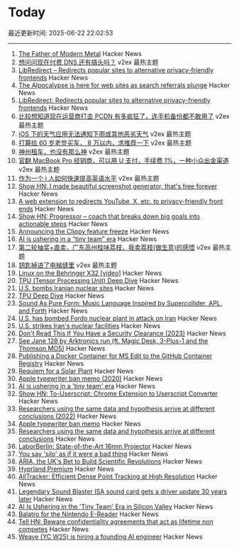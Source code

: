 # Today

最近更新时间: 2025-06-22 22:02:53

--- 
1. [The Father of Modern Metal](https://nautil.us/the-father-of-modern-metal-235939/) Hacker News
2. [想问问现在付费 DNS 还有搞头吗？](https://www.v2ex.com/t/1140244) v2ex 最热主题
3. [LibRedirect – Redirects popular sites to alternative privacy-friendly frontends](https://libredirect.github.io) Hacker News
4. [The AIpocalypse is here for web sites as search referrals plunge](https://www.theregister.com/2025/06/22/ai_search_starves_publishers/) Hacker News
5. [LibRedirect: Redirects popular sites to alternative privacy-friendly frontends](https://libredirect.github.io) Hacker News
6. [比较想知道现在运营商打击 PCDN 有多疯狂了，连手机备份都不敢用了](https://www.v2ex.com/t/1140220) v2ex 最热主题
7. [iOS 下的天气应用无法通知下雨或其他恶劣天气](https://www.v2ex.com/t/1140213) v2ex 最热主题
8. [打算给 60 岁老登买车， 8 万以内，求推荐一下](https://www.v2ex.com/t/1140209) v2ex 最热主题
9. [神州租车，也没有那么神](https://www.v2ex.com/t/1140200) v2ex 最热主题
10. [官翻 MacBook Pro 经销商，可以用 U 支付，手续费 1%，一种小众出金渠道](https://www.v2ex.com/t/1140192) v2ex 最热主题
11. [作为一个 i 人如何快速提高英语水平](https://www.v2ex.com/t/1140188) v2ex 最热主题
12. [Show HN: I made beautiful screenshot generator, that's free forever](https://moocup.jaydip.me/) Hacker News
13. [A web extension to redirects YouTube, X, etc. to privacy-friendly front ends](https://libredirect.github.io) Hacker News
14. [Show HN: Progressor – coach that breaks down big goals into actionable steps](https://progressor.me/) Hacker News
15. [Announcing the Clippy feature freeze](https://blog.rust-lang.org/inside-rust/2025/06/21/announcing-the-clippy-feature-freeze/) Hacker News
16. [AI is ushering in a “tiny team” era](https://www.bloomberg.com/news/articles/2025-06-20/ai-is-ushering-in-the-tiny-team-era-in-silicon-valley) Hacker News
17. [第二轮抽奖+直卖，广东高州桂味荔枝，我卖荔枝(做生意)的感悟](https://www.v2ex.com/t/1140203) v2ex 最热主题
18. [钥匙掉进了电梯缝里](https://www.v2ex.com/t/1140189) v2ex 最热主题
19. [Linux on the Behringer X32 [video]](https://www.youtube.com/watch?v=6CfLC5xVy90) Hacker News
20. [TPU (Tensor Processing Unit) Deep Dive](https://henryhmko.github.io/posts/tpu/tpu.html) Hacker News
21. [U.S. bombs Iranian nuclear sites](https://www.bbc.co.uk/news/live/ckg3rzj8emjt) Hacker News
22. [TPU Deep Dive](https://henryhmko.github.io/posts/tpu/tpu.html) Hacker News
23. [Sound As Pure Form: Music Language Inspired by Supercollider, APL, and Forth](https://github.com/lfnoise/sapf) Hacker News
24. [U.S. has bombed Fordo nuclear plant in attack on Iran](https://www.bbc.co.uk/news/live/ckg3rzj8emjt) Hacker News
25. [U.S. strikes Iran's nuclear facilities](https://www.axios.com/2025/06/21/us-strike-iran-nuclear-israel-trump) Hacker News
26. [Don't Read This If You Have a Security Clearance (2023)](https://www.theatlantic.com/ideas/archive/2023/05/leaked-documents-security-clearance-defense/674031/) Hacker News
27. [See Jane 128 by Arktronics run (ft. Magic Desk, 3-Plus-1 and the Thomson MO5)](http://oldvcr.blogspot.com/2025/06/see-jane-128-by-arktronics-run.html) Hacker News
28. [Publishing a Docker Container for MS Edit to the GitHub Container Registry](https://til.simonwillison.net/github/container-registry) Hacker News
29. [Requiem for a Solar Plant](https://7goldfish.com/articles/Requiem_for_a_solar_plant.php) Hacker News
30. [Apple typewriter ban memo (2020)](http://writingball.blogspot.com/2020/02/the-infamous-apple-typewriter-memo-is.html) Hacker News
31. [AI is ushering in a 'tiny team' era](https://www.bloomberg.com/news/articles/2025-06-20/ai-is-ushering-in-the-tiny-team-era-in-silicon-valley) Hacker News
32. [Show HN: To-Userscript: Chrome Extension to Userscript Converter](https://github.com/Explosion-Scratch/to-userscript) Hacker News
33. [Researchers using the same data and hypothesis arrive at different conclusions (2022)](https://www.pnas.org/doi/10.1073/pnas.2203150119) Hacker News
34. [Apple typewriter ban memo](http://writingball.blogspot.com/2020/02/the-infamous-apple-typewriter-memo-is.html) Hacker News
35. [Researchers using the same data and hypothesis arrive at different conclusions](https://www.pnas.org/doi/10.1073/pnas.2203150119) Hacker News
36. [LaborBerlin: State-of-the-Art 16mm Projector](https://www.filmlabs.org/wiki/en/meetings_projects/spectral/laborberlin16mmprojector/start) Hacker News
37. [You say 'silo' as if it were a bad thing](https://hollisrobbinsanecdotal.substack.com/p/you-say-silo-as-if-it-were-a-bad) Hacker News
38. [ARIA, the UK's Bet to Build Scientific Revolutions](https://www.asimov.press/p/aria) Hacker News
39. [Hyprland Premium](https://account.hypr.land/pricing) Hacker News
40. [AllTracker: Efficient Dense Point Tracking at High Resolution](https://alltracker.github.io/) Hacker News
41. [Legendary Sound Blaster ISA sound card gets a driver update 30 years later](https://www.tomshardware.com/pc-components/sound-cards/legendary-sound-blaster-isa-sound-card-gets-a-driver-update-30-years-later-patch-squashes-first-bug-report-after-25-years) Hacker News
42. [AI Is Ushering in the 'Tiny Team' Era in Silicon Valley](https://www.bloomberg.com/news/articles/2025-06-20/ai-is-ushering-in-the-tiny-team-era-in-silicon-valley) Hacker News
43. [Balatro for the Nintendo E-Reader](https://mattgreer.dev/blog/balatro-for-the-nintendo-ereader/) Hacker News
44. [Tell HN: Beware confidentiality agreements that act as lifetime non competes](https://news.ycombinator.com/item?id=44338562) Hacker News
45. [Weave (YC W25) is hiring a founding AI engineer](https://www.ycombinator.com/companies/weave-3/jobs/SqFnIFE-founding-ai-engineer) Hacker News
